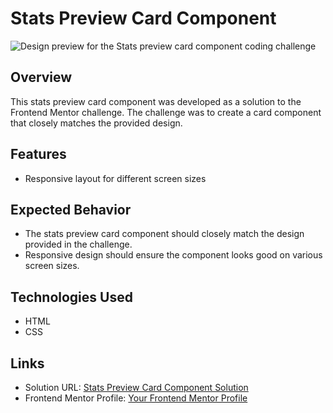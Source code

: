 # Stats Preview Card Component

![Design preview for the Stats preview card component coding challenge](./design/desktop-preview.jpg)

## Overview

This stats preview card component was developed as a solution to the Frontend Mentor challenge. The challenge was to create a card component that closely matches the provided design.

## Features

- Responsive layout for different screen sizes

## Expected Behavior

- The stats preview card component should closely match the design provided in the challenge.
- Responsive design should ensure the component looks good on various screen sizes.

## Technologies Used

- HTML
- CSS

## Links

- Solution URL: [Stats Preview Card Component Solution](https://matbac85.github.io/stats-preview-card-component/)
- Frontend Mentor Profile: [Your Frontend Mentor Profile](https://www.frontendmentor.io/profile/matbac85)

